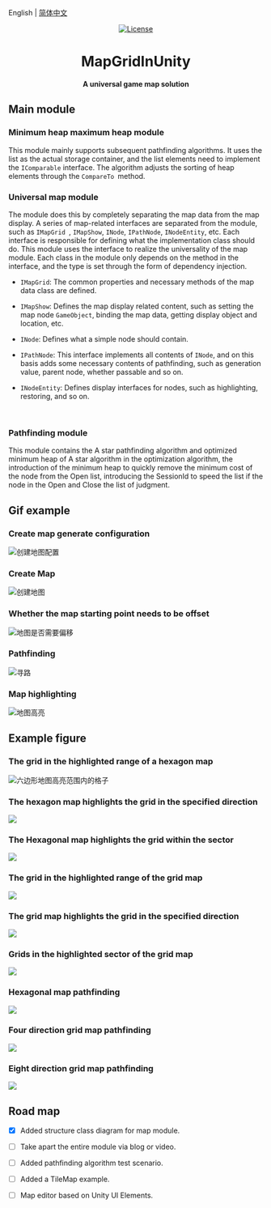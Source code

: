 English | [简体中文](./README.md)

<p align="center">
  <a href="https://github.com/tang-xiaolong/MapGridInUnity/blob/main/LICENSE"><img src="https://img.shields.io/npm/l/vue.svg" alt="License"></a>
</p>

<h1 align="center">MapGridInUnity</h1>
<p align="center"><b>A universal game map solution</b></p>

## Main module

### Minimum heap maximum heap module

This module mainly supports subsequent pathfinding algorithms. It uses the list as the actual storage container, and the list elements need to implement the `IComparable` interface. The algorithm adjusts the sorting of heap elements through the `CompareTo `method.

### Universal map module

The module does this by completely separating the map data from the map display. A series of map-related interfaces are separated from the module, such as `IMapGrid `, `IMapShow`, `INode`, `IPathNode`, `INodeEntity`, etc. Each interface is responsible for defining what the implementation class should do. This module uses the interface to realize the universality of the map module. Each class in the module only depends on the method in the interface, and the type is set through the form of dependency injection.

* `IMapGrid`:  The common properties and necessary methods of the map data class are defined.

* `IMapShow`:  Defines the map display related content, such as setting the map node `GameObject`, binding the map data, getting display object and location, etc.

* `INode`:  Defines what a simple node should contain.

* `IPathNode`:  This interface implements all contents of `INode`, and on this basis adds some necessary contents of pathfinding, such as generation value, parent node, whether passable and so on.

* `INodeEntity`:  Defines display interfaces for nodes, such as highlighting, restoring, and so on.

​        

### Pathfinding module

This module contains the A star pathfinding algorithm and optimized minimum heap of A star algorithm in the optimization algorithm, the introduction of the minimum heap to quickly remove the minimum cost of the node from the Open list, introducing the SessionId to speed the list if the node in the Open and Close the list of judgment.



## Gif example

### Create map generate configuration

![创建地图配置](https://github.com/tang-xiaolong/MapGridInUnity/blob/main/Screenshot/CreateGenerateConfig.gif?raw=true)



### Create Map

![创建地图](https://github.com/tang-xiaolong/MapGridInUnity/blob/main/Screenshot/GenerateMap.gif?raw=true)



### Whether the map starting point needs to be offset

![地图是否需要偏移](https://github.com/tang-xiaolong/MapGridInUnity/blob/main/Screenshot/MapOffset.gif?raw=true)



### Pathfinding

![寻路](https://github.com/tang-xiaolong/MapGridInUnity/blob/main/Screenshot/PathFinding.gif?raw=true)



### Map highlighting

![地图高亮](https://github.com/tang-xiaolong/MapGridInUnity/blob/main/Screenshot/MapHighLight.gif?raw=true)





## Example figure

### The grid in the highlighted range of a hexagon map

![六边形地图高亮范围内的格子](https://github.com/tang-xiaolong/MapGridInUnity/blob/main/Screenshot/HexMapRangeHighLight.png?raw=true)



### The hexagon map highlights the grid in the specified direction

![](https://github.com/tang-xiaolong/MapGridInUnity/blob/main/Screenshot/HexMapLineHighLight.png?raw=true)



### The Hexagonal map highlights the grid within the sector

![](https://github.com/tang-xiaolong/MapGridInUnity/blob/main/Screenshot/HexMapSectorHighLight.png?raw=true)



### The grid in the highlighted range of the grid map

![](https://github.com/tang-xiaolong/MapGridInUnity/blob/main/Screenshot/NormalMapRangeHighLight.png?raw=true)



### The grid map highlights the grid in the specified direction

![](https://github.com/tang-xiaolong/MapGridInUnity/blob/main/Screenshot/NormalMapLineHighLight.png?raw=true)



### Grids in the highlighted sector of the grid map

![](https://github.com/tang-xiaolong/MapGridInUnity/blob/main/Screenshot/NormalMapSectorHighLight.png?raw=true)



### Hexagonal map pathfinding

![](https://github.com/tang-xiaolong/MapGridInUnity/blob/main/Screenshot/HexMapPathFinding.png?raw=true)



### Four direction grid map pathfinding

![](https://github.com/tang-xiaolong/MapGridInUnity/blob/main/Screenshot/NormalMapFourDirPathFinding.png?raw=true)



### Eight direction grid map pathfinding

![](https://github.com/tang-xiaolong/MapGridInUnity/blob/main/Screenshot/NormalMapEightDirPathFinding.png?raw=true)



## Road map

- [x] Added structure class diagram for map module.
- [ ] Take apart the entire module via blog or video.
- [ ] Added pathfinding algorithm test scenario.
- [ ] Added a TileMap example.
- [ ] Map editor based on Unity UI Elements.







